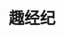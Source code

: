---
description: 房产经纪转发这些段子，情感上引起你的共鸣然后推销房子。这种人才不去外交部？！
layout: post
results:
- artistId: 1112059682
  version: '1.1.1'
  primaryGenreName: Social Networking
  genreIds:
  - '6005'
  - '6016'
  artworkUrl60: http://is1.mzstatic.com/image/thumb/Purple60/v4/7e/2c/e8/7e2ce89f-bb09-4e20-cbd9-be9dc78824cc/source/60x60bb.jpg
  userRatingCountForCurrentVersion: 3
  minimumOsVersion: '7.0'
  appletvScreenshotUrls: &a []
  sellerName: Fangjinwu Inc.
  supportedDevices:
  - iPhone4
  - iPad2Wifi
  - iPad23G
  - iPhone4S
  - iPadThirdGen
  - iPadThirdGen4G
  - iPhone5
  - iPodTouchFifthGen
  - iPadFourthGen
  - iPadFourthGen4G
  - iPadMini
  - iPadMini4G
  - iPhone5c
  - iPhone5s
  - iPhone6
  - iPhone6Plus
  - iPodTouchSixthGen
  genres:
  - 社交
  - 娱乐
  currentVersionReleaseDate: '2016-05-05T01:52:38Z'
  trackName: 趣经纪
  isVppDeviceBasedLicensingEnabled: true
  description: '趣经纪是一款房地产经纪人专用的社会化营销工具.

    通过使用趣经纪,你可以选择分享趣经纪为你提供的热点资讯或者网页小游戏,我们会在你分享的页面内为你展示你的房源,让你在朋友圈大受欢迎的同时,房源也通过好友的转发传播给更多的潜在客户.

    除了强大的内容素材库,我们还提供实时可见的统计,让你每天的营销效果一目了然.

    别忘了我们还提供附带你的微店二位码的精美海报,朋友圈的配图也不再难找了.

    感谢你使用趣经纪,我们将持续为你服务.'
  price: 0
  trackId: 1098512685
  releaseDate: '2016-04-15T00:56:06Z'
  advisories: *a
  screenshotUrls:
  - http://a3.mzstatic.com/us/r30/Purple49/v4/b0/3a/bb/b03abbd3-9543-1684-d4ca-16e9bb8ae8b9/screen1136x1136.jpeg
  - http://a4.mzstatic.com/us/r30/Purple49/v4/6c/77/e7/6c77e7e7-6a3e-c925-d5ea-e68c9a5199a4/screen1136x1136.jpeg
  - http://a1.mzstatic.com/us/r30/Purple49/v4/a9/62/e8/a962e8f0-26a0-dadd-17e2-25ec087100c3/screen1136x1136.jpeg
  artistViewUrl: https://itunes.apple.com/cn/developer/fangjinwu-inc./id1112059682?uo=4
  primaryGenreId: 6005
  averageUserRatingForCurrentVersion: 3.5
  kind: software
  fileSizeBytes: '19142160'
  bundleId: com.fangjinwu.QuJJ
  trackContentRating: 4+
  releaseNotes: 'hi，我是产品Edward。这次给大家带来如下更新

    1.互动营销内的官方活动上有了特殊标示，让你一眼看见有哪些精彩活动。

    2.海报现在增加了分类，并且设计了更优的海报列表形式，让你更快找到你想要的。'
  trackCensoredName: 趣经纪
  contentAdvisoryRating: 4+
  isGameCenterEnabled: false
  artistName: Fangjinwu Inc.
  languageCodesISO2A:
  - EN
  - ZH
  features: *a
  wrapperType: software
  artworkUrl512: http://is1.mzstatic.com/image/thumb/Purple60/v4/7e/2c/e8/7e2ce89f-bb09-4e20-cbd9-be9dc78824cc/source/512x512bb.jpg
  artworkUrl100: http://is1.mzstatic.com/image/thumb/Purple60/v4/7e/2c/e8/7e2ce89f-bb09-4e20-cbd9-be9dc78824cc/source/100x100bb.jpg
  trackViewUrl: https://geo.itunes.apple.com/cn/app/qu-jing-ji/id1098512685?mt=8&uo=4
  formattedPrice: 免费
  currency: CNY
  ipadScreenshotUrls: *a
category: 社交
tags: tag1
resultCount: 1
title: 趣经纪

---
